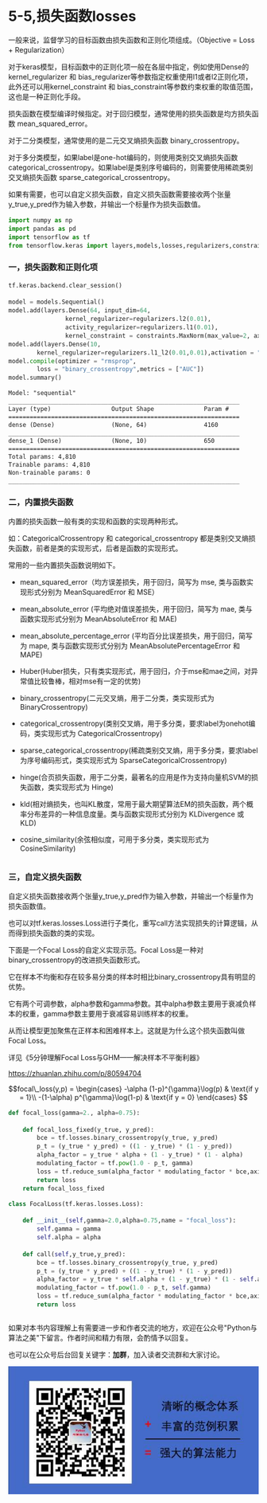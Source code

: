 # 5-5,损失函数losses

一般来说，监督学习的目标函数由损失函数和正则化项组成。（Objective = Loss + Regularization）

对于keras模型，目标函数中的正则化项一般在各层中指定，例如使用Dense的 kernel_regularizer 和 bias_regularizer等参数指定权重使用l1或者l2正则化项，此外还可以用kernel_constraint 和 bias_constraint等参数约束权重的取值范围，这也是一种正则化手段。

损失函数在模型编译时候指定。对于回归模型，通常使用的损失函数是均方损失函数 mean_squared_error。

对于二分类模型，通常使用的是二元交叉熵损失函数 binary_crossentropy。

对于多分类模型，如果label是one-hot编码的，则使用类别交叉熵损失函数 categorical_crossentropy。如果label是类别序号编码的，则需要使用稀疏类别交叉熵损失函数 sparse_categorical_crossentropy。

如果有需要，也可以自定义损失函数，自定义损失函数需要接收两个张量y_true,y_pred作为输入参数，并输出一个标量作为损失函数值。


```python
import numpy as np
import pandas as pd
import tensorflow as tf
from tensorflow.keras import layers,models,losses,regularizers,constraints
```

### 一，损失函数和正则化项

```python
tf.keras.backend.clear_session()

model = models.Sequential()
model.add(layers.Dense(64, input_dim=64,
                kernel_regularizer=regularizers.l2(0.01), 
                activity_regularizer=regularizers.l1(0.01),
                kernel_constraint = constraints.MaxNorm(max_value=2, axis=0))) 
model.add(layers.Dense(10,
        kernel_regularizer=regularizers.l1_l2(0.01,0.01),activation = "sigmoid"))
model.compile(optimizer = "rmsprop",
        loss = "binary_crossentropy",metrics = ["AUC"])
model.summary()

```

```
Model: "sequential"
_________________________________________________________________
Layer (type)                 Output Shape              Param #   
=================================================================
dense (Dense)                (None, 64)                4160      
_________________________________________________________________
dense_1 (Dense)              (None, 10)                650       
=================================================================
Total params: 4,810
Trainable params: 4,810
Non-trainable params: 0
_________________________________________________________________
```


### 二，内置损失函数


内置的损失函数一般有类的实现和函数的实现两种形式。

如：CategoricalCrossentropy 和 categorical_crossentropy 都是类别交叉熵损失函数，前者是类的实现形式，后者是函数的实现形式。

常用的一些内置损失函数说明如下。

* mean_squared_error（均方误差损失，用于回归，简写为 mse, 类与函数实现形式分别为 MeanSquaredError 和 MSE）

* mean_absolute_error (平均绝对值误差损失，用于回归，简写为 mae, 类与函数实现形式分别为 MeanAbsoluteError 和 MAE)

* mean_absolute_percentage_error (平均百分比误差损失，用于回归，简写为 mape, 类与函数实现形式分别为 MeanAbsolutePercentageError 和 MAPE)

* Huber(Huber损失，只有类实现形式，用于回归，介于mse和mae之间，对异常值比较鲁棒，相对mse有一定的优势)

* binary_crossentropy(二元交叉熵，用于二分类，类实现形式为 BinaryCrossentropy)

* categorical_crossentropy(类别交叉熵，用于多分类，要求label为onehot编码，类实现形式为 CategoricalCrossentropy)

* sparse_categorical_crossentropy(稀疏类别交叉熵，用于多分类，要求label为序号编码形式，类实现形式为 SparseCategoricalCrossentropy)

* hinge(合页损失函数，用于二分类，最著名的应用是作为支持向量机SVM的损失函数，类实现形式为 Hinge)

* kld(相对熵损失，也叫KL散度，常用于最大期望算法EM的损失函数，两个概率分布差异的一种信息度量。类与函数实现形式分别为 KLDivergence 或 KLD)

* cosine_similarity(余弦相似度，可用于多分类，类实现形式为 CosineSimilarity)

```python

```

### 三，自定义损失函数


自定义损失函数接收两个张量y_true,y_pred作为输入参数，并输出一个标量作为损失函数值。

也可以对tf.keras.losses.Loss进行子类化，重写call方法实现损失的计算逻辑，从而得到损失函数的类的实现。

下面是一个Focal Loss的自定义实现示范。Focal Loss是一种对binary_crossentropy的改进损失函数形式。

它在样本不均衡和存在较多易分类的样本时相比binary_crossentropy具有明显的优势。

它有两个可调参数，alpha参数和gamma参数。其中alpha参数主要用于衰减负样本的权重，gamma参数主要用于衰减容易训练样本的权重。

从而让模型更加聚焦在正样本和困难样本上。这就是为什么这个损失函数叫做Focal Loss。

详见《5分钟理解Focal Loss与GHM——解决样本不平衡利器》

https://zhuanlan.zhihu.com/p/80594704


$$focal\_loss(y,p) = \begin{cases}
-\alpha  (1-p)^{\gamma}\log(p) &
\text{if y = 1}\\
-(1-\alpha) p^{\gamma}\log(1-p) &
\text{if y = 0}
\end{cases} $$

```python
def focal_loss(gamma=2., alpha=0.75):
    
    def focal_loss_fixed(y_true, y_pred):
        bce = tf.losses.binary_crossentropy(y_true, y_pred)
        p_t = (y_true * y_pred) + ((1 - y_true) * (1 - y_pred))
        alpha_factor = y_true * alpha + (1 - y_true) * (1 - alpha)
        modulating_factor = tf.pow(1.0 - p_t, gamma)
        loss = tf.reduce_sum(alpha_factor * modulating_factor * bce,axis = -1 )
        return loss
    return focal_loss_fixed

```

```python
class FocalLoss(tf.keras.losses.Loss):
    
    def __init__(self,gamma=2.0,alpha=0.75,name = "focal_loss"):
        self.gamma = gamma
        self.alpha = alpha

    def call(self,y_true,y_pred):
        bce = tf.losses.binary_crossentropy(y_true, y_pred)
        p_t = (y_true * y_pred) + ((1 - y_true) * (1 - y_pred))
        alpha_factor = y_true * self.alpha + (1 - y_true) * (1 - self.alpha)
        modulating_factor = tf.pow(1.0 - p_t, self.gamma)
        loss = tf.reduce_sum(alpha_factor * modulating_factor * bce,axis = -1 )
        return loss

```

```python

```

如果对本书内容理解上有需要进一步和作者交流的地方，欢迎在公众号"Python与算法之美"下留言。作者时间和精力有限，会酌情予以回复。

也可以在公众号后台回复关键字：**加群**，加入读者交流群和大家讨论。

![image.png](./data/Python与算法之美logo.jpg)

```python

```
